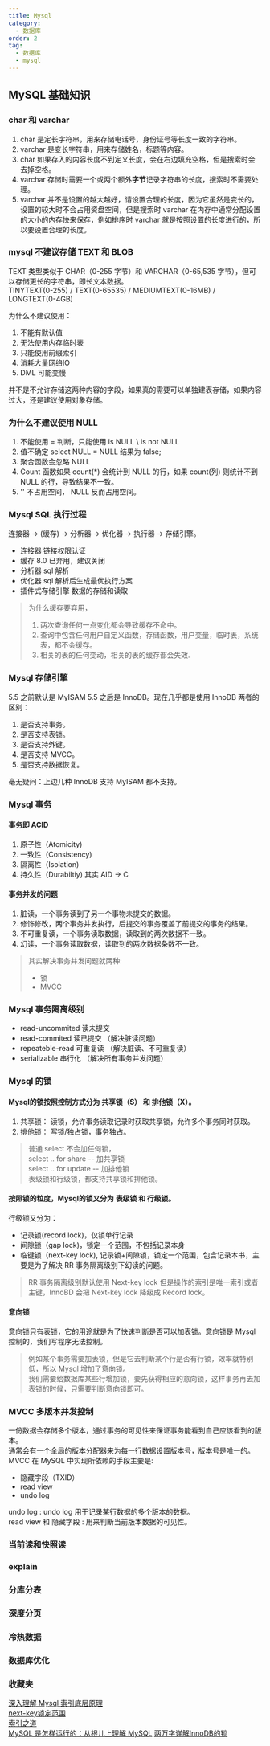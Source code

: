 ```yaml
---
title: Mysql
category:
  - 数据库
order: 2
tag:
  - 数据库
  - mysql
---
```


## MySQL 基础知识
### char 和 varchar 
1. char 是定长字符串，用来存储电话号，身份证号等长度一致的字符串。
2. varchar 是变长字符串，用来存储姓名，标题等内容。
3. char 如果存入的内容长度不到定义长度，会在右边填充空格，但是搜索时会去掉空格。
4. varchar 存储时需要一个或两个额外**字节**记录字符串的长度，搜索时不需要处理。
5. varchar 并不是设置的越大越好，请设置合理的长度，因为它虽然是变长的，设置的较大时不会占用资盘空间，但是搜索时 varchar 在内存中通常分配设置的大小的内存快来保存，例如排序时 varchar 就是按照设置的长度进行的，所以要设置合理的长度。

### mysql 不建议存储 TEXT 和 BLOB
TEXT 类型类似于 CHAR（0-255 字节）和 VARCHAR（0-65,535 字节），但可以存储更长的字符串，即长文本数据。  
TINYTEXT(0-255) / TEXT(0-65535)  / MEDIUMTEXT(0-16MB) / LONGTEXT(0-4GB)  

为什么不建议使用：
1. 不能有默认值
2. 无法使用内存临时表
3. 只能使用前缀索引
4. 消耗大量网络IO
5. DML 可能变慢

并不是不允许存储这两种内容的字段，如果真的需要可以单独建表存储，如果内容过大，还是建议使用对象存储。

### 为什么不建议使用 NULL
1. 不能使用 = 判断，只能使用 is NULL \ is not NULL  
2. 值不确定 select NULL = NULL 结果为 false;
3. 聚合函数会忽略 NULL
4. Count 函数如果 count(*) 会统计到 NULL 的行，如果 count(列) 则统计不到 NULL 的行，导致结果不一致。
5. '' 不占用空间， NULL 反而占用空间。

### Mysql SQL 执行过程
连接器 -> (缓存) -> 分析器 -> 优化器 -> 执行器 -> 存储引擎。
- 连接器 链接权限认证
- 缓存 8.0 已弃用，建议关闭
- 分析器 sql 解析
- 优化器 sql 解析后生成最优执行方案
- 插件式存储引擎 数据的存储和读取
> 为什么缓存要弃用，
> 1. 两次查询任何一点变化都会导致缓存不命中。 
> 2. 查询中包含任何用户自定义函数，存储函数，用户变量，临时表，系统表，都不会缓存。  
> 3. 相关的表的任何变动，相关的表的缓存都会失效.

### Mysql 存储引擎
5.5 之前默认是 MyISAM 5.5 之后是 InnoDB。现在几乎都是使用 InnoDB
两者的区别：
1. 是否支持事务。
2. 是否支持表锁。
3. 是否支持外键。
4. 是否支持 MVCC。
5. 是否支持数据恢复。  

毫无疑问：上边几种 InnoDB 支持 MyISAM 都不支持。

### Mysql 事务
#### 事务即 ACID 
1. 原子性（Atomicity)
2. 一致性（Consistency)
3. 隔离性（Isolation)
4. 持久性（Durabiltiy)
其实 AID -> C

#### 事务并发的问题
1. 脏读，一个事务读到了另一个事物未提交的数据。
2. 修饰修改，两个事务并发执行，后提交的事务覆盖了前提交的事务的结果。
3. 不可重复读，一个事务读取数据，读取到的两次数据不一致。
4. 幻读，一个事务读取数据，读取到的两次数据条数不一致。
> 其实解决事务并发问题就两种:
>- 锁
>- MVCC
### Mysql 事务隔离级别
- read-uncommited 读未提交
- read-commited 读已提交 （解决脏读问题）
- repeateble-read 可重复读 （解决脏读、不可重复读）
- serializable 串行化 （解决所有事务并发问题）

### Mysql 的锁
#### Mysql的锁按照控制方式分为 **共享锁（S）** 和 **排他锁（X）**。
1. 共享锁： 读锁，允许事务读取记录时获取共享锁，允许多个事务同时获取。
2. 排他锁： 写锁/独占锁，事务独占。
> 普通 select 不会加任何锁，   
> select .. for share -- 加共享锁   
> select .. for update -- 加排他锁  
> 表级锁和行级锁，都支持共享锁和排他锁。

####  按照锁的粒度，Mysql的锁又分为 **表级锁** 和 **行级锁**。
行级锁又分为：
- 记录锁(record lock)，仅锁单行记录
- 间隙锁（gap lock)，锁定一个范围，不包括记录本身
- 临键锁（next-key lock), 记录锁+间隙锁，锁定一个范围，包含记录本书，主要是为了解决 RR 事务隔离级别下幻读的问题。
> RR 事务隔离级别默认使用 Next-key lock 但是操作的索引是唯一索引或者主键，InnoBD 会把 Next-key lock 降级成 Record lock。

#### 意向锁
意向锁只有表锁，它的用途就是为了快速判断是否可以加表锁。意向锁是 Mysql 控制的，我们写程序无法控制。  
> 例如某个事务需要加表锁，但是它去判断某个行是否有行锁，效率就特别低，所以 Mysql 增加了意向锁。  
> 我们需要给数据库某些行增加锁，要先获得相应的意向锁，这样事务再去加表锁的时候，只需要判断意向锁即可。

### MVCC 多版本并发控制
一份数据会存储多个版本，通过事务的可见性来保证事务能看到自己应该看到的版本。  
通常会有一个全局的版本分配器来为每一行数据设置版本号，版本号是唯一的。  
MVCC 在 MySQL 中实现所依赖的手段主要是: 
- 隐藏字段（TXID）
- read view
- undo log

undo log : undo log 用于记录某行数据的多个版本的数据。  
read view 和 隐藏字段 : 用来判断当前版本数据的可见性。  

### 当前读和快照读

### explain

### 分库分表
### 深度分页
### 冷热数据
### 数据库优化


### 收藏夹
[深入理解 Mysql 索引底层原理](https://zhuanlan.zhihu.com/p/113917726)  
[next-key锁定范围](https://segmentfault.com/a/1190000040129107)  
[索引之道](https://juejin.cn/post/7161964571853815822)  
[MySQL 是怎样运行的：从根儿上理解 MySQL](https://relph1119.github.io/mysql-learning-notes/#/)
[两万字详解InnoDB的锁](https://juejin.cn/post/7094049650428084232)